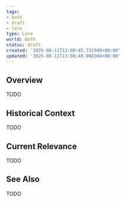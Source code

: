 ```yaml
---
tags:
- both
- draft
- lore
type: Lore
world: Both
status: draft
created: '2025-08-11T13:08:45.731949+00:00'
updated: '2025-08-11T13:08:48.988304+00:00'
---
```



## Overview

TODO
## Historical Context

TODO
## Current Relevance

TODO
## See Also

TODO
